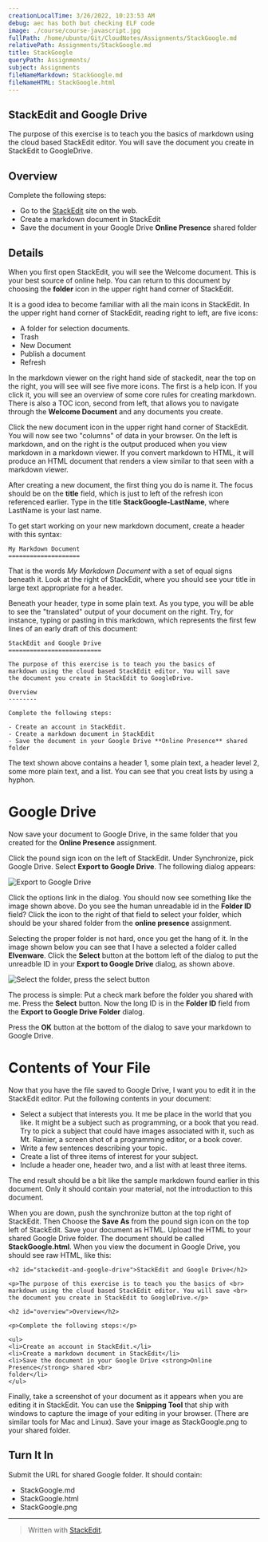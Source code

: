 ```yaml
---
creationLocalTime: 3/26/2022, 10:23:53 AM
debug: aec has both but checking ELF code
image: ./course/course-javascript.jpg
fullPath: /home/ubuntu/Git/CloudNotes/Assignments/StackGoogle.md
relativePath: Assignments/StackGoogle.md
title: StackGoogle
queryPath: Assignments/
subject: Assignments
fileNameMarkdown: StackGoogle.md
fileNameHTML: StackGoogle.html
---
```



<!-- toc -->
<!-- tocstop -->


StackEdit and Google Drive
--------------------------

The purpose of this exercise is to teach you the basics of
markdown using the cloud based StackEdit editor. You will save
the document you create in StackEdit to GoogleDrive.

Overview
--------

Complete the following steps:

- Go to the [StackEdit](https://stackedit.io) site on the web.
- Create a markdown document in StackEdit
- Save the document in your Google Drive **Online Presence** shared
folder

Details
-------

When you first open StackEdit, you will see the Welcome document. This is your best source of online
help. You can return to this document by choosing the **folder** icon in the upper right hand corner of StackEdit.

It is a good idea to become familiar with all the main icons in StackEdit. In the upper right hand corner of StackEdit, reading right to left, are five icons:

- <i class="icon-folder-open"></i> A folder for selection documents.
- <i class="icon-trash"></i>Trash
- <i class="icon-file"></i> New Document
- Publish a document
- Refresh

In the markdown viewer on the right hand side of stackedit, near the top on the right, you will see will see five more icons. The first is a help icon. If you click it, you will see an overview of some core rules for creating markdown. There is also a TOC icon, second from left, that allows you to navigate through the **Welcome Document** and any documents you create.

Click the new document icon in the upper right hand corner of StackEdit. You will now see two "columns" of data in your browser. On the left is markdown, and on the right is the output produced when you view markdown in a markdown viewer. If you convert markdown to HTML, it will produce an HTML document that renders a view similar to that seen with a markdown viewer.

After creating a new document, the first thing you do is name it. The focus should be on the **title** field, which is just to left of the refresh icon referenced earlier. Type in the title **StackGoogle-LastName**, where LastName is your last name.

To get start working on your new markdown document, create a header with this syntax:

    My Markdown Document
    ====================
    
That is the words *My Markdown Document* with a set of equal signs beneath it. Look at the right of StackEdit, where you should see your title in large text appropriate for a header.

Beneath your header, type in some plain text. As you type, you will be able to see the "translated" output of your document on the right. Try, for instance, typing or pasting in this markdown, which represents the first few lines of an early draft of this document:

    StackEdit and Google Drive
    ==========================
    
    The purpose of this exercise is to teach you the basics of
    markdown using the cloud based StackEdit editor. You will save
    the document you create in StackEdit to GoogleDrive.
    
    Overview
    --------
    
    Complete the following steps:
    
    - Create an account in StackEdit.
    - Create a markdown document in StackEdit
    - Save the document in your Google Drive **Online Presence** shared
    folder

The text shown above contains a header 1, some plain text, a header level 2, some more plain text, and a list. You can see that you creat lists by using a hyphon.

Google Drive
============

Now save your document to Google Drive, in the same folder that you created for the **Online Presence** assignment.

Click the pound sign icon on the left of StackEdit. Under Synchronize, pick Google Drive. Select **Export to Google Drive**. The following dialog appears:

![Export to Google Drive][1]

Click the options link in the dialog. You should now see something like the image shown above. Do you see the human unreadable id in the **Folder ID** field? Click the icon to the right of that field to select your folder, which should be your shared folder from the **online presence** assignment.

Selecting the proper folder is not hard, once you get the hang of it. In the image shown below you can see that I have a selected a folder called **Elvenware**. Click the **Select** button at the bottom left of the dialog to put the unreadble ID in your **Export to Google Drive** dialog, as shown above.

![Select the folder, press the select button][2]

The process is simple: Put a check mark before the folder you shared with me. Press the **Select** button. Now the long ID is in the **Folder ID** field from the **Export to Google Drive Folder** dialog.

Press the **OK** button at the bottom of the dialog to save your markdown to Google Drive.

Contents of Your File
=====================

Now that you have the file saved to Google Drive, I want you to edit it in the StackEdit editor. Put the following contents in your document:

- Select a subject that interests you. It me be place in the world that you like. It might be a subject such as programming, or a book that you read. Try to pick a subject that could have images associated with it, such as Mt. Rainier, a screen shot of a programming editor, or a book cover.
- Write a few sentences describing your topic. 
- Create a list of three items of interest for your subject.
- Include a header one, header two, and a list with at least three items.

The end result should be a bit like the sample markdown found earlier in this document. Only it should contain your material, not the introduction to this document.

When you are down, push the synchronize button at the top right of StackEdit. Then Choose the **Save As** from the pound sign icon on the top left of StackEdit. Save your document as HTML. Upload the HTML to your shared Google Drive folder. The document should be called **StackGoogle.html**. When you view the document in Google Drive, you should see raw HTML, like this:

    <h2 id="stackedit-and-google-drive">StackEdit and Google Drive</h2>

    <p>The purpose of this exercise is to teach you the basics of <br>
    markdown using the cloud based StackEdit editor. You will save <br>
    the document you create in StackEdit to GoogleDrive.</p>
    
    <h2 id="overview">Overview</h2>
    
    <p>Complete the following steps:</p>

    <ul>
    <li>Create an account in StackEdit.</li>
    <li>Create a markdown document in StackEdit</li>
    <li>Save the document in your Google Drive <strong>Online Presence</strong> shared <br>
    folder</li>
    </ul>

Finally, take a screenshot of your document as it appears when you are editing it in StackEdit. You can use the **Snipping Tool** that ship with windows to capture the image of your editing in your browser. (There are similar tools for Mac and Linux). Save your image as StackGoogle.png to your shared folder.

Turn It In
----------

Submit the URL for shared Google folder. It should contain:

- StackGoogle.md
- StackGoogle.html
- StackGoogle.png


<hr />



> Written with [StackEdit](https://stackedit.io/).


  [1]: http://elvenware.com/charlie/books/CloudNotes/Images/StackEdit02.png
  [2]: http://elvenware.com/charlie/books/CloudNotes/Images/StackEdit01.png
